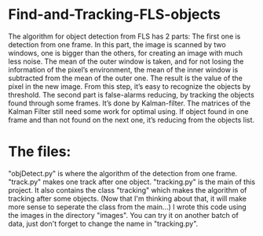 # Find-and-Tracking-FLS-objects
The algorithm for object detection from FLS has 2 parts:
The first one is detection from one frame. In this part, the image is scanned by two windows, one is bigger than the others, for creating an image with much less noise. The mean of the outer window is taken, and for not losing the information of the pixel’s environment, the mean of the inner window is subtracted from the mean of the outer one. The result is the value of the pixel in the new image. From this step, it’s easy to recognize the objects by threshold.
The second part is false-alarms reducing, by tracking the objects found through some frames. It’s done by Kalman-filter. The matrices of the Kalman Filter still need some work for optimal using. If object found in one frame and than not found on the next one, it’s reducing from the objects list.

# The files:
"objDetect.py" is where the algorithm of the detection from one frame.
"track.py" makes one track after one object.
"tracking.py" is the main of this project. It also contains the class "tracking" which makes the algorithm of tracking after some objects. (Now that I'm thinking about that, it will make more sense to seperate the class from the main...)
I wrote this code using the images in the directory "images". You can try it on another batch of data, just don't forget to change the name in "tracking.py".
